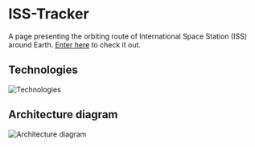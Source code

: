 # ISS-Tracker

A page presenting the orbiting route of International Space Station (ISS) around Earth. [Enter here][iss-tracker-site] to check it out.

## Technologies
![Technologies](https://user-images.githubusercontent.com/13152452/90315736-22799000-def4-11ea-8bd5-4d70862dd93c.png)

## Architecture diagram
![Architecture diagram](https://user-images.githubusercontent.com/13152452/90315722-0b3aa280-def4-11ea-88bb-207cca22d648.png)


[iss-tracker-site]:https://isstracker.figtreelake.com